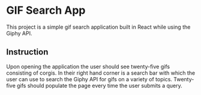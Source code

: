 # GIF Search App

This project is a simple gif search application built in React while using the Giphy API.

## Instruction

Upon opening the application the user should see twenty-five gifs consisting of corgis. In their right hand corner is a search bar with which the user can use to search the Giphy API for gifs on a variety of topics. Twenty-five gifs should populate the page every time the user submits a query.
